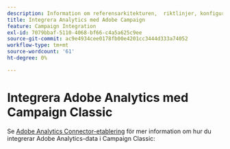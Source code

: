 ```yaml
---
description: Information om referensarkitekturen, ​ riktlinjer, konfigurationssteg och tester som implementeringsspecialister måste följa när de integrerar Adobe Analytics med Adobe Campaign.
title: Integrera Analytics med Adobe Campaign
feature: Campaign Integration
exl-id: 7079bbaf-5110-4068-bf66-c4a5a625c9ee
source-git-commit: ac9e4934cee0178fb00e4201cc3444d333a74052
workflow-type: tm+mt
source-wordcount: '61'
ht-degree: 0%

---
```


# Integrera Adobe Analytics med Campaign Classic

Se [Adobe Analytics Connector-etablering](https://experienceleague.adobe.com/docs/campaign-classic/using/getting-started/connectors/analytics-connector/adobe-analytics-provisioning.html) för mer information om hur du integrerar Adobe Analytics-data i Campaign Classic:
